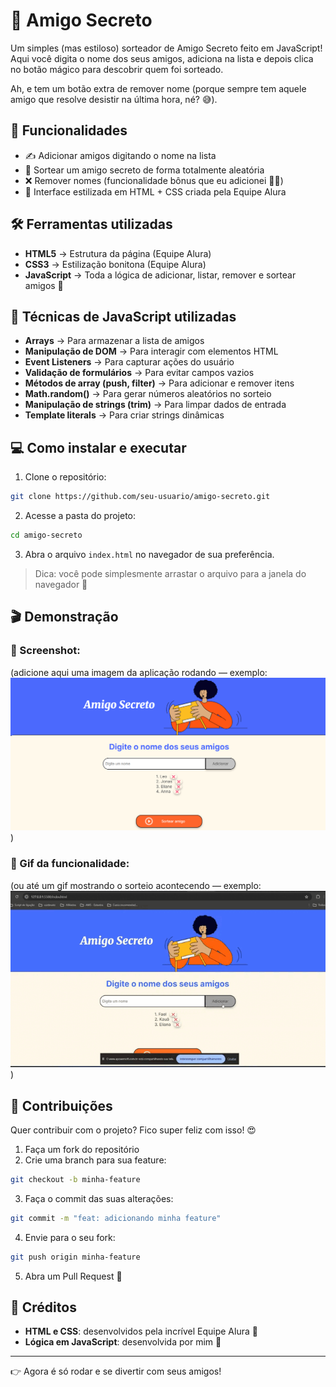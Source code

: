 
# 🎁 Amigo Secreto

Um simples (mas estiloso) sorteador de Amigo Secreto feito em JavaScript!
Aqui você digita o nome dos seus amigos, adiciona na lista e depois clica no botão mágico para descobrir quem foi sorteado.

Ah, e tem um botão extra de remover nome (porque sempre tem aquele amigo que resolve desistir na última hora, né? 😅).

## 🚀 Funcionalidades

- ✍️ Adicionar amigos digitando o nome na lista
- 🎲 Sortear um amigo secreto de forma totalmente aleatória
- ❌ Remover nomes (funcionalidade bônus que eu adicionei 👨‍💻)
- 🎨 Interface estilizada em HTML + CSS criada pela Equipe Alura

## 🛠️ Ferramentas utilizadas

- **HTML5** → Estrutura da página (Equipe Alura)
- **CSS3** → Estilização bonitona (Equipe Alura)
- **JavaScript** → Toda a lógica de adicionar, listar, remover e sortear amigos 🎯

## 🧠 Técnicas de JavaScript utilizadas

- **Arrays** → Para armazenar a lista de amigos
- **Manipulação de DOM** → Para interagir com elementos HTML
- **Event Listeners** → Para capturar ações do usuário
- **Validação de formulários** → Para evitar campos vazios
- **Métodos de array (push, filter)** → Para adicionar e remover itens
- **Math.random()** → Para gerar números aleatórios no sorteio
- **Manipulação de strings (trim)** → Para limpar dados de entrada
- **Template literals** → Para criar strings dinâmicas

## 💻 Como instalar e executar

1. Clone o repositório:

```bash
git clone https://github.com/seu-usuario/amigo-secreto.git
```

2. Acesse a pasta do projeto:

```bash
cd amigo-secreto
```

3. Abra o arquivo `index.html` no navegador de sua preferência.

> Dica: você pode simplesmente arrastar o arquivo para a janela do navegador 🚀

## 🎬 Demonstração

### 📸 Screenshot:
(adicione aqui uma imagem da aplicação rodando — exemplo: ![Amigo Secreto](assets/screenshot.png))

### 🎥 Gif da funcionalidade:
(ou até um gif mostrando o sorteio acontecendo — exemplo: ![Gif Demo](assets/gif-da-funcionalidade.gif))

## 🤝 Contribuições

Quer contribuir com o projeto? Fico super feliz com isso! 😍

1. Faça um fork do repositório
2. Crie uma branch para sua feature:

```bash
git checkout -b minha-feature
```

3. Faça o commit das suas alterações:

```bash
git commit -m "feat: adicionando minha feature"
```

4. Envie para o seu fork:

```bash
git push origin minha-feature
```

5. Abra um Pull Request 🚀

## 📢 Créditos

- **HTML e CSS**: desenvolvidos pela incrível Equipe Alura 👏
- **Lógica em JavaScript**: desenvolvida por mim 🚀

---

👉 Agora é só rodar e se divertir com seus amigos!
```#   a m i g o - s e c r e t o 
 
 
